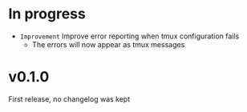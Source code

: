# In progress
- `Improvement` Improve error reporting when tmux configuration fails
    - The errors will now appear as tmux messages

# v0.1.0
First release, no changelog was kept
